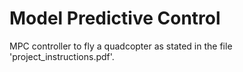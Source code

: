 # Model Predictive Control
MPC controller to fly a quadcopter as stated in the file 'project_instructions.pdf'.
